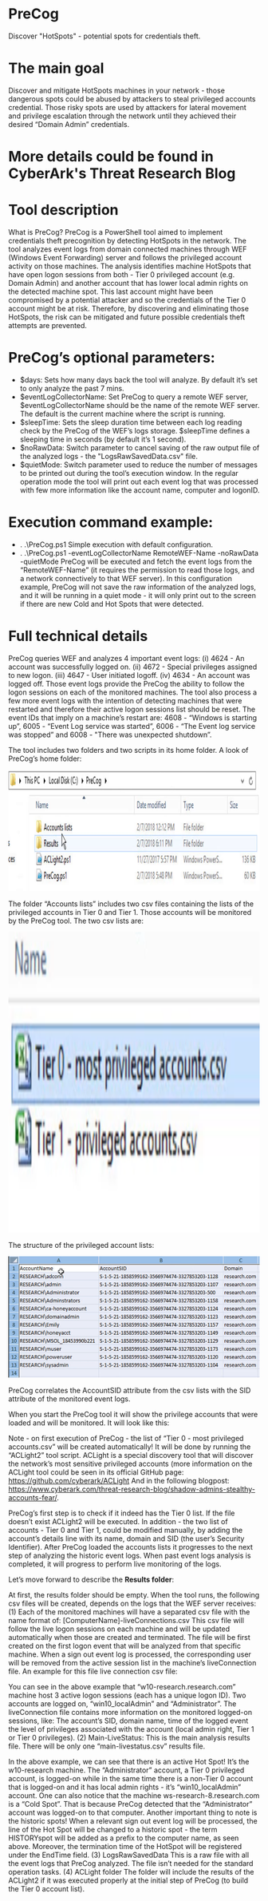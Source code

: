 # PreCog

Discover "HotSpots" - potential spots for credentials theft.

# The main goal
Discover and mitigate HotSpots machines in your network - those dangerous spots could be abused by attackers to steal privileged accounts credential.
Those risky spots are used by attackers for lateral movement and privilege escalation through the network until they achieved their desired “Domain Admin” credentials.

# More details could be found in CyberArk's Threat Research Blog

# Tool description
What is PreCog? 
PreCog is a PowerShell tool aimed to implement credentials theft precognition by detecting HotSpots in the network. The tool analyzes event logs from domain connected machines through WEF (Windows Event Forwarding) server and follows the privileged account activity on those machines.
The analysis identifies machine HotSpots that have open logon sessions from both - Tier 0 privileged account (e.g. Domain Admin) and another account that has lower local admin rights on the detected machine spot. This last account might have been compromised by a potential attacker and so the credentials of the Tier 0 account might be at risk.
Therefore, by discovering and eliminating those HotSpots, the risk can be mitigated and future possible credentials theft attempts are prevented.

# PreCog’s optional parameters:
*	$days:
Sets how many days back the tool will analyze. By default it’s set to only analyze the past 7 mins.
*	$eventLogCollectorName:
Set PreCog to query a remote WEF server, $eventLogCollectorName should be the name of the remote WEF server. The default is the current machine where the script is running.
*	$sleepTime:
Sets the sleep duration time between each log reading check by the PreCog of the WEF’s logs storage. $sleepTime defines a sleeping time in seconds (by default it’s 1 second).
*	$noRawData:
Switch parameter to cancel saving of the raw output file of the analyzed logs - the "LogsRawSavedData.csv" file.
*	$quietMode:
Switch parameter used to reduce the number of messages to be printed out during the tool’s execution window. In the regular operation mode the tool will print out each event log that was processed with few more information like the account name, computer and logonID.

# Execution command example:
*	. .\PreCog.ps1
Simple execution with default configuration.
*	. .\PreCog.ps1 -eventLogCollectorName RemoteWEF-Name -noRawData -quietMode
PreCog will be executed and fetch the event logs from the “RemoteWEF-Name” (it requires the permission to read those logs, and a network connectively to that WEF server). In this configuration example, PreCog will not save the raw information of the analyzed logs, and it will be running in a quiet mode - it will only print out to the screen if there are new Cold and Hot Spots that were detected.

# Full technical details
PreCog queries WEF and analyzes 4 important event logs:
(i)	4624 - An account was successfully logged on.
(ii)	4672 - Special privileges assigned to new logon.
(iii)	4647 - User initiated logoff.
(iv)	4634 - An account was logged off.
Those event logs provide the PreCog the ability to follow the logon sessions on each of the monitored machines. The tool also process a few more event logs with the intention of detecting machines that were restarted and therefore their active logon sessions list should be reset. The event IDs that imply on a machine’s restart are: 4608 - “Windows is starting up”, 6005 - “Event Log service was started”, 6006 - “The Event log service was stopped” and 6008 - "There was unexpected shutdown”.

The tool includes two folders and two scripts in its home folder. 
A look of PreCog’s home folder:
<p align="center">
  <img width="997" height="243" src="https://github.com/Hechtov/Photos/blob/master/HotSpots/1.png">
</p>
The folder “Accounts lists” includes two csv files containing the lists of the privileged accounts in Tier 0 and Tier 1. Those accounts will be monitored by the PreCog tool.
The two csv lists are:
<p align="center">
  <img width="1307" height="602" src="https://github.com/Hechtov/Photos/blob/master/HotSpots/2.png">
</p>
The structure of the privileged account lists:
<p align="center">
  <img width="997" height="243" src="https://github.com/Hechtov/Photos/blob/master/HotSpots/2-1.png">
</p>
PreCog correlates the AccountSID attribute from the csv lists with the SID attribute of the monitored event logs.

When you start the PreCog tool it will show the privilege accounts that were loaded and will be monitored. It will look like this:
 

Note - on first execution of PreCog - the list of “Tier 0 - most privileged accounts.csv” will be created automatically! It will be done by running the “ACLight2” tool script. ACLight is a special discovery tool that will discover the network’s most sensitive privileged accounts (more information on the ACLight tool could be seen in its official GitHub page:
https://github.com/cyberark/ACLight
And in the following blogpost:
https://www.cyberark.com/threat-research-blog/shadow-admins-stealthy-accounts-fear/.

PreCog’s first step is to check if it indeed has the Tier 0 list. If the file doesn’t exist ACLight2 will be executed. In addition - the two list of accounts - Tier 0 and Tier 1, could be modified manually, by adding the account’s details line with its name, domain and SID (the user’s Security Identifier). After PreCog loaded the accounts lists it progresses to the next step of analyzing the historic event logs. When past event logs analysis is completed, it will progress to perform live monitoring of the logs. 

Let’s move forward to describe the **Results folder**:
 
At first, the results folder should be empty. When the tool runs, the following csv files will be created, depends on the logs that the WEF server receives:
(1)	Each of the monitored machines will have a separated csv file with the name format of: [ComputerName]-liveConnections.csv
This csv file will follow the live logon sessions on each machine and will be updated automatically when those are created and terminated. The file will be first created on the first logon event that will be analyzed from that specific machine. When a sign out event log is processed, the corresponding user will be removed from the active session list in the machine’s liveConnection file.
An example for this file live connection csv file:
 
You can see in the above example that “w10-research.research.com” machine host 3 active logon sessions (each has a unique logon ID). Two accounts are logged on, “win10_localAdmin” and “Administrator”.
The liveConnection file contains more information on the monitored logged-on sessions, like: The account’s SID, domain name, time of the logged event the level of privileges associated with the account (local admin right, Tier 1 or Tier 0 privileges).
(2)	Main-LiveStatus:
This is the main analysis results file. There will be only one “main-livestatus.csv” results file. 
 
In the above example, we can see that there is an active Hot Spot! 
It’s the w10-research machine. The “Administrator” account, a Tier 0 privileged account, is logged-on while in the same time there is a non-Tier 0 account that is logged-on and it has local admin rights - it’s “win10_localAdmin” account.
One can also notice that the machine ws-research-8.research.com is a “Cold Spot”. That is because PreCog detected that the “Administrator” account was logged-on to that computer.
Another important thing to note is the historic spots! When a relevant sign out event log will be processed, the line of the Hot Spot will be changed to a historic spot - the term HISTORYspot will be added as a prefix to the computer name, as seen above. Moreover, the termination time of the HotSpot will be registered under the EndTime field.
(3)	LogsRawSavedData
This is a raw file with all the event logs that PreCog analyzed. The file isn’t needed for the standard operation tasks. 
(4)	ACLight folder
The folder will include the results of the ACLight2 if it was executed properly at the initial step of PreCog (to build the Tier 0 account list).
